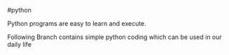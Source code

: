 #python

Python programs are easy to learn and execute. 

Following Branch contains simple python coding which can be used in our daily life
